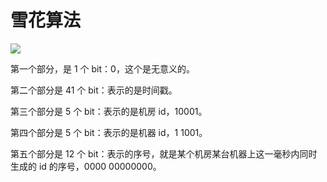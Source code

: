 # 雪花算法

![](https://upload-images.jianshu.io/upload_images/13382703-b64e38457ddd13e2.jpg?imageMogr2/auto-orient/strip|imageView2/2/format/webp)

第一个部分，是 1 个 bit：0，这个是无意义的。

第二个部分是 41 个 bit：表示的是时间戳。

第三个部分是 5 个 bit：表示的是机房 id，10001。

第四个部分是 5 个 bit：表示的是机器 id，1 1001。

第五个部分是 12 个 bit：表示的序号，就是某个机房某台机器上这一毫秒内同时生成的 id 的序号，0000 00000000。
